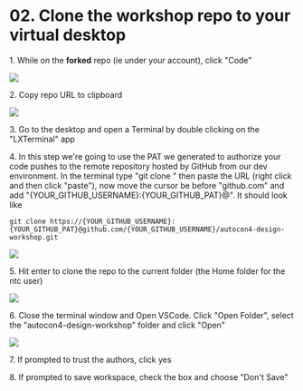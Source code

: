 # 02. Clone the workshop repo to your virtual desktop


1\. While on the **forked** repo (ie under your account), click "Code"

![](https://ajeuwbhvhr.cloudimg.io/https://colony-recorder.s3.amazonaws.com/files/2025-05-21/4b3cbea9-9271-42da-8d14-fa05b83b6bfb/File.jpeg?tl_px=423,0&br_px=1800,769&force_format=jpeg&q=100&width=1120.0&wat=1&wat_opacity=1&wat_gravity=northwest&wat_url=https://colony-recorder.s3.amazonaws.com/images/watermarks/FB923C_standard.png&wat_pad=574,248)


2\. Copy repo URL to clipboard

![](https://ajeuwbhvhr.cloudimg.io/https://colony-recorder.s3.amazonaws.com/files/2025-05-21/7b6cf5ea-3f26-4e06-aab5-4327921d0598/File.jpeg?tl_px=423,138&br_px=1800,907&force_format=jpeg&q=100&width=1120.0&wat=1&wat_opacity=1&wat_gravity=northwest&wat_url=https://colony-recorder.s3.amazonaws.com/images/watermarks/FB923C_standard.png&wat_pad=556,276)

3\. Go to the desktop and open a Terminal by double clicking on the "LXTerminal" app


4\. In this step we're going to use the PAT we generated to authorize your code pushes to the remote repository hosted by GitHub from our dev environment. In the terminal type "git clone " then paste the URL (right click and then click "paste"), now move the cursor be before "github.com" and add "{YOUR_GITHUB_USERNAME}:{YOUR_GITHUB_PAT}@". It should look like 

```
git clone https://{YOUR_GITHUB_USERNAME}:{YOUR_GITHUB_PAT}@github.com/{YOUR_GITHUB_USERNAME}/autocon4-design-workshop.git
```

![](https://ajeuwbhvhr.cloudimg.io/https://colony-recorder.s3.amazonaws.com/files/2025-05-21/db0b9c24-e855-46d5-b676-ac92cbe33e0b/File.jpeg?tl_px=0,0&br_px=1800,1006&force_format=jpeg&q=100&width=1120.0)


5\. Hit enter to clone the repo to the current folder (the Home folder for the ntc user)

![](https://ajeuwbhvhr.cloudimg.io/https://colony-recorder.s3.amazonaws.com/files/2025-05-21/1dc58c49-a2e2-4968-97cd-a4110791959b/File.jpeg?tl_px=0,0&br_px=1800,1006&force_format=jpeg&q=100&width=1120.0)


6\. Close the terminal window and Open VSCode. Click "Open Folder", select the "autocon4-design-workshop" folder and click "Open"

![](https://ajeuwbhvhr.cloudimg.io/https://colony-recorder.s3.amazonaws.com/files/2025-05-21/58cd908e-327d-4fc2-bc83-0246d126b0c8/File.jpeg?tl_px=0,0&br_px=1800,1006&force_format=jpeg&q=100&width=1120.0)


7\. If prompted to trust the authors, click yes


8\. If prompted to save workspace, check the box and choose "Don't Save"